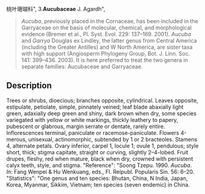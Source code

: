 桃叶珊瑚科",
3.**Aucubaceae** J. Agardh",

> *Aucuba*, previously placed in the Cornaceae, has been included in the Garryaceae on the basis of molecular, chemical, and morphological evidence (Bremer et al., Pl. Syst. Evol. 229: 137–169. 2001). *Aucuba* and *Garrya* Douglas ex Lindley, the latter genus from Central America (including the Greater Antilles) and W North America, are sister taxa with high support (Angiosperm Phylogeny Group, Bot. J. Linn. Soc. 141: 399–436. 2003). It is here preferred to treat the two genera in separate families: Aucubaceae and Garryaceae.

## Description
Trees or shrubs, dioecious; branches opposite, cylindrical. Leaves opposite, estipulate, petiolate, simple, pinnately veined; leaf blade abaxially light green, adaxially deep green and shiny, dark brown when dry, some species variegated with yellow or white markings, thickly leathery to papery, pubescent or glabrous, margin serrate or dentate, rarely entire. Inflorescences terminal, paniculate or racemose-paniculate. Flowers 4-merous, unisexual, actinomorphic, subtended by 1 or 2 bracteoles. Stamens 4, alternate petals. Ovary inferior, carpel 1, locule 1; ovule 1, pendulous; style short, thick; stigma capitate, straight or curving, slightly 2–4-lobed. Fruit drupes, fleshy, red when mature, black when dry, crowned with persistent calyx teeth, style, and stigma.
  "Reference": "Soong Tzepu. 1990. *Aucuba*. *In*: Fang Wenpei &amp; Hu Wenkuang, eds., Fl. Reipubl. Popularis Sin. 56: 6–20.
  "Statistics": "One genus and ten species: Bhutan, China, N India, Japan, Korea, Myanmar, Sikkim, Vietnam; ten species (seven endemic) in China.
